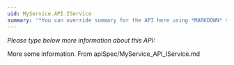 ```yaml
---
uid: MyService.API.IService
summary: '*You can override summary for the API here using *MARKDOWN* syntax'
---
```


*Please type below more information about this API:*

More some information. From apiSpec/MyService_API_IService.md
